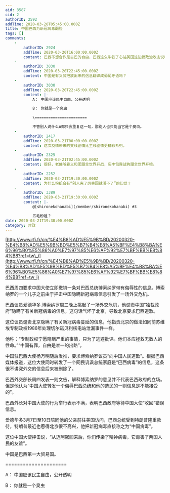 ```yaml
---
aid: 3587
cid: 2
authorID: 2592
addTime: 2020-03-20T05:45:00.000Z
title: 中国巴西为新冠病毒翻脸
tags: []
comments:
    -
        authorID: 2924
        addTime: 2020-03-20T16:00:00.000Z
        content: 巴西不想合作是古巴的自由，巴西这么牛铁了心站美国这边搞政治攻击说明医疗物资不缺，有种别合作。
    -
        authorID: 3030
        addTime: 2020-03-20T22:45:00.000Z
        content: 中国是有义务把放出来的信息翻译成葡萄牙语吗？
    -
        authorID: 3030
        addTime: 2020-03-20T22:45:00.000Z
        content: |-
            A： 中国应该民主自由，公开透明

            B： 你就是一个臭虫

            \=======================

            不管别人说什么A都只会重复这一句，那别人也只能当它是个臭虫。
    -
        authorID: 2417
        addTime: 2020-03-21T00:00:00.000Z
        content: 这次疫情带来的支线剧情比主线剧情更精彩系列。
    -
        authorID: 2325
        addTime: 2020-03-21T02:45:00.000Z
        content: 很好，老佛爷靠义和团跟全世界开战，庆丰包靠战狗跟全世界开喷。
    -
        authorID: 2252
        addTime: 2020-03-21T19:30:00.000Z
        content: 为什么粉蛆会有“别人离了厉害国就活不了”的幻觉？
    -
        authorID: 3389
        addTime: 2020-03-21T19:30:00.000Z
        content: |-
            @[shironekohanabi](/member/shironekohanabi) #3

            五毛粉蛆？
date: 2020-03-21T19:30:00.000Z
category: 时政
---
```


[http://www.rfi.fr/cn/%E4%B8%AD%E5%9B%BD/20200320-%E4%B8%AD%E5%9B%BD%E5%B7%B4%E8%A5%BF%E4%B8%BA%E6%96%B0%E5%86%A0%E7%97%85%E6%AF%92%E7%BF%BB%E8%84%B8?ref=tw\_i](http://www.rfi.fr/cn/%E4%B8%AD%E5%9B%BD/20200320-%E4%B8%AD%E5%9B%BD%E5%B7%B4%E8%A5%BF%E4%B8%BA%E6%96%B0%E5%86%A0%E7%97%85%E6%AF%92%E7%BF%BB%E8%84%B8?ref=tw_i)

巴西周四要求中国大使立即撤销一条对巴西总统博索纳罗带有侮辱性的信息。博索纳罗的一个儿子之前由于抨击中国隐瞒新冠病毒信息引发了一场外交危机。

巴西议员爱德华多.博索纳罗周三晚上挑起了一场外交危机，他谴责中国“独裁政府”隐瞒了有关新冠病毒的信息，这句话气坏了北京，导致北京要求巴西道歉。

这位议员谴责北京隐瞒了有关新冠病毒蔓延的信息，他指责北京的做法如同前苏维埃专制政权1986年处理切尔诺贝利核电站泄漏事件一样。

他称：“专制政权宁愿隐瞒严重的事情，只为了逃避批评。他们本应拯救无数人的性命。”“中国有罪，自由是唯一的出路”。

中国驻巴西大使杨万明随后发推，要求博索纳罗议员“向中国人民道歉”。根据巴西媒体报道，这位大使同时转发了一个网民讥讽总统家庭是“巴西病毒”的信息，这条很不讲究外交的信息后来被删除了。

巴西外交部长周四发表一则文告，解释博索纳罗的意见并不代表巴西政府的立场。但是他认为“中国大使转发一个侮辱巴西总统和他的选民的一则信息是不能接受的”。

巴西外长对中国大使的行为举行表示不满，表明巴西政府等待中国大使“收回”错误信息。

爱德华多3月7日至10日陪同他的父亲前往美国访问，巴西总统受到特朗普隆重款待，特朗普最近也惹得北京很不高兴，他把新冠病毒直接称之为“中国病毒”。

这位中国大使抨击说，“从迈阿密回来后，你们传染了精神病毒，它毒害了两国人民的友谊”。

中国是巴西第一大贸易国。

\=====================

A： 中国应该民主自由，公开透明

B： 你就是一个臭虫
